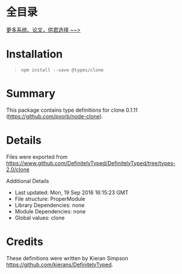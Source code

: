 # 全目录

[更多系统、论文，供君选择 ~~>](https://www.bitwise.net.cn)
# Installation
> `npm install --save @types/clone`

# Summary
This package contains type definitions for clone 0.1.11 (https://github.com/pvorb/node-clone).

# Details
Files were exported from https://www.github.com/DefinitelyTyped/DefinitelyTyped/tree/types-2.0/clone

Additional Details
 * Last updated: Mon, 19 Sep 2016 16:15:23 GMT
 * File structure: ProperModule
 * Library Dependencies: none
 * Module Dependencies: none
 * Global values: clone

# Credits
These definitions were written by Kieran Simpson <https://github.com/kierans/DefinitelyTyped>.
